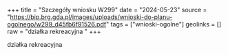 +++
title = "Szczegóły wniosku W299"
date = "2024-05-23"
source = "https://bip.brg.gda.pl/images/uploads/wnioski-do-planu-ogolnego/w299_d45fb6f91526.pdf"
tags = ["wnioski-ogolne"]
geolinks = []
raw = "działka rekreacyjna "
+++

działka rekreacyjna




